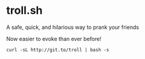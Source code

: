 troll.sh
========

A safe, quick, and hilarious way to prank your friends

Now easier to evoke than ever before!

    curl -sL http://git.to/troll | bash -s
